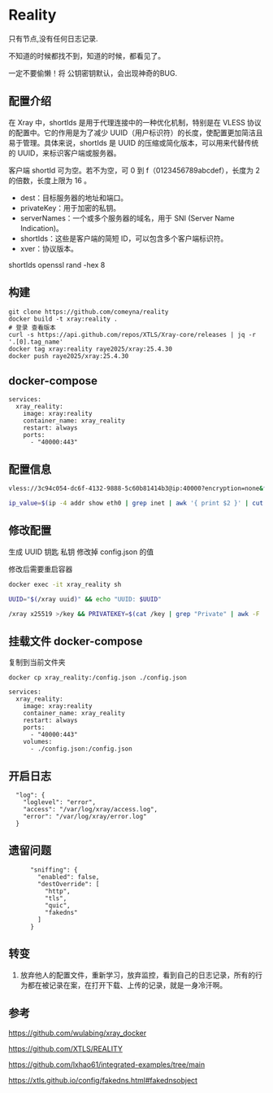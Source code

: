 # Reality

只有节点,没有任何日志记录.

不知道的时候都找不到，知道的时候，都看见了。

一定不要偷懒！将 公钥密钥默认，会出现神奇的BUG.

## 配置介绍

在 Xray 中，shortIds 是用于代理连接中的一种优化机制，特别是在 VLESS 协议的配置中。它的作用是为了减少 UUID（用户标识符）的长度，使配置更加简洁且易于管理。具体来说，shortIds 是 UUID 的压缩或简化版本，可以用来代替传统的 UUID，来标识客户端或服务器。

客户端 shortId 可为空。若不为空，可 0 到 f（0123456789abcdef），长度为 2 的倍数，长度上限为 16 。

- dest：目标服务器的地址和端口。
- privateKey：用于加密的私钥。
- serverNames：一个或多个服务器的域名，用于 SNI (Server Name Indication)。
- shortIds：这些是客户端的简短 ID，可以包含多个客户端标识符。
- xver：协议版本。

shortIds
openssl rand -hex 8

## 构建

```
git clone https://github.com/comeyna/reality
docker build -t xray:reality .
# 登录 查看版本
curl -s https://api.github.com/repos/XTLS/Xray-core/releases | jq -r '.[0].tag_name'
docker tag xray:reality raye2025/xray:25.4.30
docker push raye2025/xray:25.4.30
```

## docker-compose 

```
services:
  xray_reality:
    image: xray:reality
    container_name: xray_reality
    restart: always
    ports:
      - "40000:443"
```

## 配置信息

```bash
vless://3c94c054-dc6f-4132-9888-5c60b81414b3@ip:40000?encryption=none&flow=xtls-rprx-vision&security=reality&sni=www.apple.com&fp=chrome&pbk=mKj4w7jYOQNKYblmZxxAz8gcDxg36sxMw4XCsxbHczk&type=tcp&headerType=none#%E8%87%AA%E5%AE%9A%E4%B9%89
```

```bash
ip_value=$(ip -4 addr show eth0 | grep inet | awk '{ print $2 }' | cut -d/ -f1) && vless_url="vless://3c94c054-dc6f-4132-9888-5c60b81414b3@$ip_value:40000?encryption=none&flow=xtls-rprx-vision&security=reality&sni=www.apple.com&fp=chrome&pbk=mKj4w7jYOQNKYblmZxxAz8gcDxg36sxMw4XCsxbHczk&type=tcp&headerType=none#%E8%87%AA%E5%AE%9A%E4%B9%89" && echo $vless_url
```

## 修改配置

 生成 UUID 钥匙 私钥 修改掉 config.json 的值 

 修改后需要重启容器

```bash
docker exec -it xray_reality sh

UUID="$(/xray uuid)" && echo "UUID: $UUID"

/xray x25519 >/key && PRIVATEKEY=$(cat /key | grep "Private" | awk -F ': ' '{print $2}') && PUBLICKEY=$(cat /key | grep "Public" | awk -F ': ' '{print $2}') && echo "Private key: $PRIVATEKEY" && echo "Public key: $PUBLICKEY"
```

## 挂载文件 docker-compose

复制到当前文件夹

```
docker cp xray_reality:/config.json ./config.json
```

```
services:
  xray_reality:
    image: xray:reality
    container_name: xray_reality
    restart: always
    ports:
      - "40000:443"
    volumes:
      - ./config.json:/config.json
```

## 开启日志

```
  "log": {
    "loglevel": "error",
    "access": "/var/log/xray/access.log",
    "error": "/var/log/xray/error.log"
  }
```

## 遗留问题 

```
      "sniffing": {
        "enabled": false,
        "destOverride": [
          "http",
          "tls",
          "quic",
          "fakedns"
        ]
      }
```

## 转变

1.  放弃他人的配置文件，重新学习，放弃监控，看到自己的日志记录，所有的行为都在被记录在案，在打开下载、上传的记录，就是一身冷汗啊。


## 参考

https://github.com/wulabing/xray_docker

https://github.com/XTLS/REALITY

https://github.com/lxhao61/integrated-examples/tree/main

https://xtls.github.io/config/fakedns.html#fakednsobject
